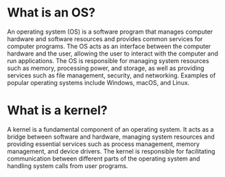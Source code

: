 # What is an OS?

An operating system (OS) is a software program that manages computer hardware and software resources and provides common services for computer programs. The OS acts as an interface between the computer hardware and the user, allowing the user to interact with the computer and run applications. The OS is responsible for managing system resources such as memory, processing power, and storage, as well as providing services such as file management, security, and networking. Examples of popular operating systems include Windows, macOS, and Linux.

# What is a kernel?

A kernel is a fundamental component of an operating system. It acts as a bridge between software and hardware, managing system resources and providing essential services such as process management, memory management, and device drivers. The kernel is responsible for facilitating communication between different parts of the operating system and handling system calls from user programs.

